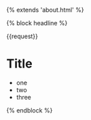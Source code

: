 {% extends 'about.html' %}


{% block headline %}

{{request}}

Title
=====

* one
* two
* three

{% endblock %}



